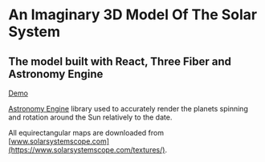 # An Imaginary 3D Model Of The Solar System

## The model built with React, Three Fiber and Astronomy Engine

[Demo](https://sergsar.github.io/planetarium/)

[Astronomy Engine](https://github.com/cosinekitty/astronomy) library used to accurately render the planets spinning and rotation around the Sun relatively to the date.

All equirectangular maps are downloaded from [www.solarsystemscope.com](https://www.solarsystemscope.com/textures/).
